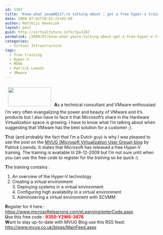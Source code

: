 ```yaml
---
id: 1267
title: 'Know what you&#8217;re talking about : get a free hyper-v training'
date: 2009-07-01T10:52:21+02:00
author: Matthijs Haverink
layout: post
guid: http://virtualfuture.info/?p=1267
permalink: /2009/07/know-what-youre-talking-about-get-a-free-hyper-v-training/
categories:
  - Virtual Infrastructure
tags:
  - free training
  - Hyper-V
  - MVUG
  - Patrick Lownds
  - VMware
---
```

**<img class="alignleft" style="margin: 10px;" title="Hyper-V" src="http://confessionsandsarcasm.com/wp-content/uploads/2009/04/windows-server-2008-hyper-v-logo-v_2.png" alt="" width="142" height="63" />A**s a technical consultant and VMware enthousiast I&#8217;m very often evangalizing the power and beauty of VMware and it&#8217;s products but I also have to face it that Microsoft&#8217;s share in the Hardware Virtualization space is growing. I have to know what I&#8217;m talking about when suggesting that VMware has the best solution for a customer ;).

**T**hat (and probably the fact that I&#8217;m a Dutch guy) is why I was pleased to see the post on the <a href="http://www.mvug.co.uk/blogs/" target="_blank">MVUG (Microsoft Virtualization User Group) blog</a> by Patrick Lownds. It states that Microsoft has released a free Hyper-V training. The training is available til 28-12-2009 but I&#8217;m not sure until when you can use the free code to register for the training so be quick :).  
<!--more-->

**T**he training contains :  
1. An overview of the Hyper-V technology  
2. Creating a virtual environment  
3. Deploying systems in a virtual environment  
4. Configuring high availability in a virtual environment  
5. Administering a virtual environment with SCVMM

**R**egister for it here : <a href="https://www.microsoftelearning.com/eLearning/enterCode.aspx" target="_blank">https://www.microsoftelearning.com/eLearning/enterCode.aspx</a>  
**U**se this free code : <span style="COLOR: #ff0000"><strong>9350-Y2W6-3676</strong></span>  
**W**ant to stay up-to-date with MVUG Blog use this RSS feed: <a href="http://www.mvug.co.uk/blogs/MainFeed.aspx" target="_blank">http://www.mvug.co.uk/blogs/MainFeed.aspx</a>